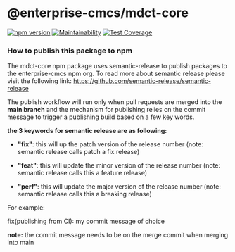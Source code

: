 # @enterprise-cmcs/mdct-core

[![npm version](https://badge.fury.io/js/@enterprise-cmcs%2Fmdct-core.svg)](https://badge.fury.io/js/@enterprise-cmcs%2Fmdct-core) [![Maintainability](https://api.codeclimate.com/v1/badges/3dd8c47fb161adc36946/maintainability)](https://codeclimate.com/repos/64f79f2cb94c0076558d5147/maintainability) [![Test Coverage](https://api.codeclimate.com/v1/badges/3dd8c47fb161adc36946/test_coverage)](https://codeclimate.com/repos/64f79f2cb94c0076558d5147/test_coverage)


### How to publish this package to npm
The mdct-core npm package uses semantic-release to publish packages to the enterprise-cmcs npm org. To read more about semantic release please visit the following link: https://github.com/semantic-release/semantic-release

The publish workflow will run only when pull requests are merged into the **main branch** and the mechanism for publishing relies on the commit message to trigger a publishing build based on a few key words. 

**the 3 keywords for semantic release are as following:**

* **"fix"**: this will up the patch version of the release number (note: semantic release calls patch a fix release)

* **"feat"**: this will update the minor version of the release number (note: semantic release calls this a feature release)

* **"perf"**: this will update the major version of the release number (note: semantic release calls this a breaking release)

For example: 

fix(publishing from CI): my commit message of choice

**note:** the commit message needs to be on the merge commit when merging into main
